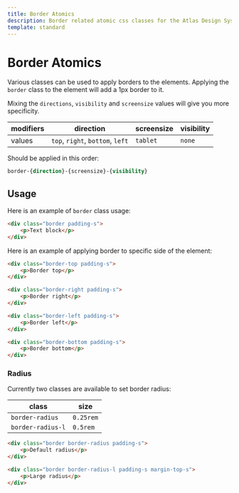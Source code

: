 ```yaml
---
title: Border Atomics
description: Border related atomic css classes for the Atlas Design System
template: standard
---
```


# Border Atomics

Various classes can be used to apply borders to the elements. Applying the `border` class to the element will add a 1px border to it.

Mixing the `directions`, `visibility` and `screensize` values will give you more specificity.

| modifiers | direction                        | screensize | visibility |
| --------- | -------------------------------- | ---------- | ---------- |
| values    | `top`, `right`, `bottom`, `left` | `tablet`   | `none`     |

Should be applied in this order:

```css
border-{direction}-{screensize}-{visibility}
```

## Usage

Here is an example of `border` class usage:

```html
<div class="border padding-s">
	<p>Text block</p>
</div>
```

Here is an example of applying border to specific side of the element:

```html
<div class="border-top padding-s">
	<p>Border top</p>
</div>
```

```html
<div class="border-right padding-s">
	<p>Border right</p>
</div>
```

```html
<div class="border-left padding-s">
	<p>Border left</p>
</div>
```

```html
<div class="border-bottom padding-s">
	<p>Border bottom</p>
</div>
```

### Radius

Currently two classes are available to set border radius:

| class             | size      |
| ----------------- | --------- |
| `border-radius`   | `0.25rem` |
| `border-radius-l` | `0.5rem`  |

```html
<div class="border border-radius padding-s">
	<p>Default radius</p>
</div>
```

```html
<div class="border border-radius-l padding-s margin-top-s">
	<p>Large radius</p>
</div>
```
